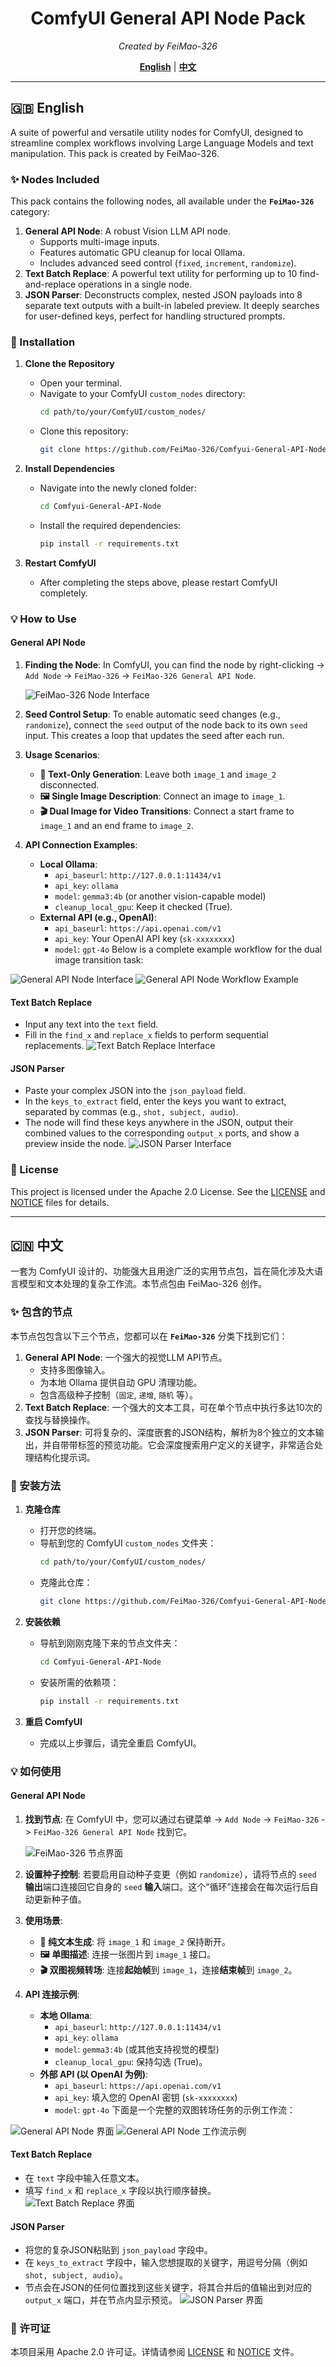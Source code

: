 <div align="center">

# ComfyUI General API Node Pack
*Created by FeiMao-326*

[**English**](#english) | [**中文**](#chinese)

</div>

---
<a name="english"></a>

## 🇬🇧 English

A suite of powerful and versatile utility nodes for ComfyUI, designed to streamline complex workflows involving Large Language Models and text manipulation. This pack is created by FeiMao-326.

### ✨ Nodes Included

This pack contains the following nodes, all available under the **`FeiMao-326`** category:

1.  **General API Node**: A robust Vision LLM API node.
    -   Supports multi-image inputs.
    -   Features automatic GPU cleanup for local Ollama.
    -   Includes advanced seed control (`fixed`, `increment`, `randomize`).
2.  **Text Batch Replace**: A powerful text utility for performing up to 10 find-and-replace operations in a single node.
3.  **JSON Parser**: Deconstructs complex, nested JSON payloads into 8 separate text outputs with a built-in labeled preview. It deeply searches for user-defined keys, perfect for handling structured prompts.

### 🔧 Installation

1.  **Clone the Repository**
    -   Open your terminal.
    -   Navigate to your ComfyUI `custom_nodes` directory:
        ```bash
        cd path/to/your/ComfyUI/custom_nodes/
        ```
    -   Clone this repository:
        ```bash
        git clone https://github.com/FeiMao-326/Comfyui-General-API-Node.git
        ```

2.  **Install Dependencies**
    -   Navigate into the newly cloned folder:
        ```bash
        cd Comfyui-General-API-Node
        ```
    -   Install the required dependencies:
        ```bash
        pip install -r requirements.txt
        ```

3.  **Restart ComfyUI**
    -   After completing the steps above, please restart ComfyUI completely.

### 💡 How to Use

#### General API Node
1.  **Finding the Node**: In ComfyUI, you can find the node by right-clicking -> `Add Node` -> `FeiMao-326` -> `FeiMao-326 General API Node`.

    ![FeiMao-326 Node Interface](./assets/node_interface.png)

2.  **Seed Control Setup**: To enable automatic seed changes (e.g., `randomize`), connect the `seed` output of the node back to its own `seed` input. This creates a loop that updates the seed after each run.

3.  **Usage Scenarios**:
    -   **📝 Text-Only Generation**: Leave both `image_1` and `image_2` disconnected.
    -   **🖼️ Single Image Description**: Connect an image to `image_1`.
    -   **🎬 Dual Image for Video Transitions**: Connect a start frame to `image_1` and an end frame to `image_2`.
4.  **API Connection Examples**:
    -   **Local Ollama**:
        -   `api_baseurl`: `http://127.0.0.1:11434/v1`
        -   `api_key`: `ollama`
        -   `model`: `gemma3:4b` (or another vision-capable model)
        -   `cleanup_local_gpu`: Keep it checked (True).
    -   **External API (e.g., OpenAI)**:
        -   `api_baseurl`: `https://api.openai.com/v1`
        -   `api_key`: Your OpenAI API key (`sk-xxxxxxxx`)
        -   `model`: `gpt-4o`
    Below is a complete example workflow for the dual image transition task:

![General API Node Interface](./assets/node_interface.png)
![General API Node Workflow Example](./assets/workflow_example.png)

#### Text Batch Replace
-   Input any text into the `text` field.
-   Fill in the `find_x` and `replace_x` fields to perform sequential replacements.
![Text Batch Replace Interface](./assets/text_batch_replace.png)

#### JSON Parser
-   Paste your complex JSON into the `json_payload` field.
-   In the `keys_to_extract` field, enter the keys you want to extract, separated by commas (e.g., `shot, subject, audio`).
-   The node will find these keys anywhere in the JSON, output their combined values to the corresponding `output_x` ports, and show a preview inside the node.
![JSON Parser Interface](./assets/json_parser.png)

### 📜 License

This project is licensed under the Apache 2.0 License. See the [LICENSE](LICENSE) and [NOTICE](NOTICE) files for details.

---
<a name="chinese"></a>

## 🇨🇳 中文

一套为 ComfyUI 设计的、功能强大且用途广泛的实用节点包，旨在简化涉及大语言模型和文本处理的复杂工作流。本节点包由 FeiMao-326 创作。

### ✨ 包含的节点

本节点包包含以下三个节点，您都可以在 **`FeiMao-326`** 分类下找到它们：

1.  **General API Node**: 一个强大的视觉LLM API节点。
    -   支持多图像输入。
    -   为本地 Ollama 提供自动 GPU 清理功能。
    -   包含高级种子控制（`固定`, `递增`, `随机` 等）。
2.  **Text Batch Replace**: 一个强大的文本工具，可在单个节点中执行多达10次的查找与替换操作。
3.  **JSON Parser**: 可将复杂的、深度嵌套的JSON结构，解析为8个独立的文本输出，并自带带标签的预览功能。它会深度搜索用户定义的关键字，非常适合处理结构化提示词。

### 🔧 安装方法

1.  **克隆仓库**
    -   打开您的终端。
    -   导航到您的 ComfyUI `custom_nodes` 文件夹：
        ```bash
        cd path/to/your/ComfyUI/custom_nodes/
        ```
    -   克隆此仓库：
        ```bash
        git clone https://github.com/FeiMao-326/Comfyui-General-API-Node.git
        ```

2.  **安装依赖**
    -   导航到刚刚克隆下来的节点文件夹：
        ```bash
        cd Comfyui-General-API-Node
        ```
    -   安装所需的依赖项：
        ```bash
        pip install -r requirements.txt
        ```

3.  **重启 ComfyUI**
    -   完成以上步骤后，请完全重启 ComfyUI。

### 💡 如何使用

#### General API Node
1.  **找到节点**: 在 ComfyUI 中，您可以通过右键菜单 -> `Add Node` -> `FeiMao-326` -> `FeiMao-326 General API Node` 找到它。

    ![FeiMao-326 节点界面](./assets/node_interface.png)

2.  **设置种子控制**: 若要启用自动种子变更（例如 `randomize`），请将节点的 `seed` **输出**端口连接回它自身的 `seed` **输入**端口。这个“循环”连接会在每次运行后自动更新种子值。

3.  **使用场景**:
    -   **📝 纯文本生成**: 将 `image_1` 和 `image_2` 保持断开。
    -   **🖼️ 单图描述**: 连接一张图片到 `image_1` 接口。
    -   **🎬 双图视频转场**: 连接**起始帧**到 `image_1`，连接**结束帧**到 `image_2`。
4.  **API 连接示例**:
    -   **本地 Ollama**:
        -   `api_baseurl`: `http://127.0.0.1:11434/v1`
        -   `api_key`: `ollama`
        -   `model`: `gemma3:4b` (或其他支持视觉的模型)
        -   `cleanup_local_gpu`: 保持勾选 (True)。
    -   **外部 API (以 OpenAI 为例)**:
        -   `api_baseurl`: `https://api.openai.com/v1`
        -   `api_key`: 填入您的 OpenAI 密钥 (`sk-xxxxxxxx`)
        -   `model`: `gpt-4o`
    下面是一个完整的双图转场任务的示例工作流：

![General API Node 界面](./assets/node_interface.png)
![General API Node 工作流示例](./assets/workflow_example.png)

#### Text Batch Replace
-   在 `text` 字段中输入任意文本。
-   填写 `find_x` 和 `replace_x` 字段以执行顺序替换。
![Text Batch Replace 界面](./assets/text_batch_replace.png)

#### JSON Parser
-   将您的复杂JSON粘贴到 `json_payload` 字段中。
-   在 `keys_to_extract` 字段中，输入您想提取的关键字，用逗号分隔（例如 `shot, subject, audio`）。
-   节点会在JSON的任何位置找到这些关键字，将其合并后的值输出到对应的 `output_x` 端口，并在节点内显示预览。
![JSON Parser 界面](./assets/json_parser.png)

### 📜 许可证

本项目采用 Apache 2.0 许可证。详情请参阅 [LICENSE](LICENSE) 和 [NOTICE](NOTICE) 文件。